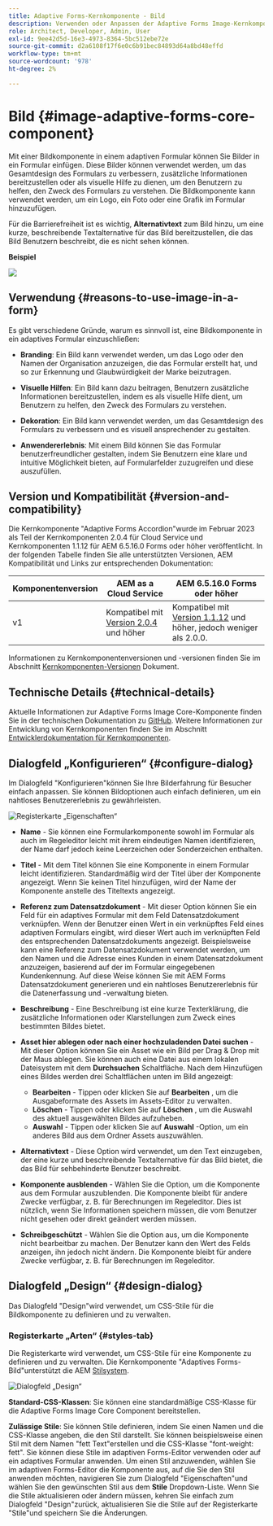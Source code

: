 ```yaml
---
title: Adaptive Forms-Kernkomponente - Bild
description: Verwenden oder Anpassen der Adaptive Forms Image-Kernkomponente
role: Architect, Developer, Admin, User
exl-id: 9ee42d5d-16e3-4973-8364-5bc512ebe72e
source-git-commit: d2a6108f17f6e0c6b91bec84893d64a8bd48effd
workflow-type: tm+mt
source-wordcount: '978'
ht-degree: 2%

---
```


# Bild {#image-adaptive-forms-core-component}

Mit einer Bildkomponente in einem adaptiven Formular können Sie Bilder in ein Formular einfügen. Diese Bilder können verwendet werden, um das Gesamtdesign des Formulars zu verbessern, zusätzliche Informationen bereitzustellen oder als visuelle Hilfe zu dienen, um den Benutzern zu helfen, den Zweck des Formulars zu verstehen. Die Bildkomponente kann verwendet werden, um ein Logo, ein Foto oder eine Grafik im Formular hinzuzufügen.

Für die Barrierefreiheit ist es wichtig, **Alternativtext** zum Bild hinzu, um eine kurze, beschreibende Textalternative für das Bild bereitzustellen, die das Bild Benutzern beschreibt, die es nicht sehen können.


**Beispiel**

![](/help/adaptive-forms/assets/image.png)


## Verwendung {#reasons-to-use-image-in-a-form}

Es gibt verschiedene Gründe, warum es sinnvoll ist, eine Bildkomponente in ein adaptives Formular einzuschließen:

* **Branding**: Ein Bild kann verwendet werden, um das Logo oder den Namen der Organisation anzuzeigen, die das Formular erstellt hat, und so zur Erkennung und Glaubwürdigkeit der Marke beizutragen.

* **Visuelle Hilfen**: Ein Bild kann dazu beitragen, Benutzern zusätzliche Informationen bereitzustellen, indem es als visuelle Hilfe dient, um Benutzern zu helfen, den Zweck des Formulars zu verstehen.

* **Dekoration**: Ein Bild kann verwendet werden, um das Gesamtdesign des Formulars zu verbessern und es visuell ansprechender zu gestalten.

* **Anwendererlebnis**: Mit einem Bild können Sie das Formular benutzerfreundlicher gestalten, indem Sie Benutzern eine klare und intuitive Möglichkeit bieten, auf Formularfelder zuzugreifen und diese auszufüllen.

## Version und Kompatibilität {#version-and-compatibility}

Die Kernkomponente &quot;Adaptive Forms Accordion&quot;wurde im Februar 2023 als Teil der Kernkomponenten 2.0.4 für Cloud Service und Kernkomponenten 1.1.12 für AEM 6.5.16.0 Forms oder höher veröffentlicht. In der folgenden Tabelle finden Sie alle unterstützten Versionen, AEM Kompatibilität und Links zur entsprechenden Dokumentation:

| Komponentenversion | AEM as a Cloud Service | AEM 6.5.16.0 Forms oder höher |
|---|---|---|
| v1 | Kompatibel mit<br>[Version 2.0.4](/help/adaptive-forms/version.md) und höher | Kompatibel mit<br>[Version 1.1.12](/help/adaptive-forms/version.md) und höher, jedoch weniger als 2.0.0. |

Informationen zu Kernkomponentenversionen und -versionen finden Sie im Abschnitt [Kernkomponenten-Versionen](/help/adaptive-forms/version.md) Dokument.


<!-- ## Sample Component Output {#sample-component-output}

To experience the Accordion Component as well as see examples of its configuration options as well as HTML and JSON output, visit the [Component Library](https://adobe.com/go/aem_cmp_library_accordion). -->

## Technische Details {#technical-details}

Aktuelle Informationen zur Adaptive Forms Image Core-Komponente finden Sie in der technischen Dokumentation zu [GitHub](https://github.com/adobe/aem-core-forms-components/tree/master/ui.af.apps/src/main/content/jcr_root/apps/core/fd/components/form/image/v1/image). Weitere Informationen zur Entwicklung von Kernkomponenten finden Sie im Abschnitt [Entwicklerdokumentation für Kernkomponenten](/help/developing/overview.md).


## Dialogfeld „Konfigurieren“ {#configure-dialog}

Im Dialogfeld &quot;Konfigurieren&quot;können Sie Ihre Bilderfahrung für Besucher einfach anpassen. Sie können Bildoptionen auch einfach definieren, um ein nahtloses Benutzererlebnis zu gewährleisten.

![Registerkarte „Eigenschaften“](/help/adaptive-forms/assets/image_properties.png)

* **Name** - Sie können eine Formularkomponente sowohl im Formular als auch im Regeleditor leicht mit ihrem eindeutigen Namen identifizieren, der Name darf jedoch keine Leerzeichen oder Sonderzeichen enthalten.

* **Titel** - Mit dem Titel können Sie eine Komponente in einem Formular leicht identifizieren. Standardmäßig wird der Titel über der Komponente angezeigt. Wenn Sie keinen Titel hinzufügen, wird der Name der Komponente anstelle des Titeltexts angezeigt.

* **Referenz zum Datensatzdokument** - Mit dieser Option können Sie ein Feld für ein adaptives Formular mit dem Feld Datensatzdokument verknüpfen. Wenn der Benutzer einen Wert in ein verknüpftes Feld eines adaptiven Formulars eingibt, wird dieser Wert auch im verknüpften Feld des entsprechenden Datensatzdokuments angezeigt. Beispielsweise kann eine Referenz zum Datensatzdokument verwendet werden, um den Namen und die Adresse eines Kunden in einem Datensatzdokument anzuzeigen, basierend auf der im Formular eingegebenen Kundenkennung. Auf diese Weise können Sie mit AEM Forms Datensatzdokument generieren und ein nahtloses Benutzererlebnis für die Datenerfassung und -verwaltung bieten.

* **Beschreibung** - Eine Beschreibung ist eine kurze Texterklärung, die zusätzliche Informationen oder Klarstellungen zum Zweck eines bestimmten Bildes bietet.

* **Asset hier ablegen oder nach einer hochzuladenden Datei suchen** - Mit dieser Option können Sie ein Asset wie ein Bild per Drag &amp; Drop mit der Maus ablegen. Sie können auch eine Datei aus einem lokalen Dateisystem mit dem **Durchsuchen** Schaltfläche. Nach dem Hinzufügen eines Bildes werden drei Schaltflächen unten im Bild angezeigt:
   * **Bearbeiten** - Tippen oder klicken Sie auf **Bearbeiten** , um die Ausgabeformate des Assets im Assets-Editor zu verwalten.
   * **Löschen** - Tippen oder klicken Sie auf **Löschen** , um die Auswahl des aktuell ausgewählten Bildes aufzuheben.
   * **Auswahl** - Tippen oder klicken Sie auf **Auswahl**  -Option, um ein anderes Bild aus dem Ordner Assets auszuwählen.

* **Alternativtext** - Diese Option wird verwendet, um den Text einzugeben, der eine kurze und beschreibende Textalternative für das Bild bietet, die das Bild für sehbehinderte Benutzer beschreibt.

* **Komponente ausblenden** - Wählen Sie die Option, um die Komponente aus dem Formular auszublenden. Die Komponente bleibt für andere Zwecke verfügbar, z. B. für Berechnungen im Regeleditor. Dies ist nützlich, wenn Sie Informationen speichern müssen, die vom Benutzer nicht gesehen oder direkt geändert werden müssen.

* **Schreibgeschützt** - Wählen Sie die Option aus, um die Komponente nicht bearbeitbar zu machen. Der Benutzer kann den Wert des Felds anzeigen, ihn jedoch nicht ändern. Die Komponente bleibt für andere Zwecke verfügbar, z. B. für Berechnungen im Regeleditor.

## Dialogfeld „Design“ {#design-dialog}

Das Dialogfeld &quot;Design&quot;wird verwendet, um CSS-Stile für die Bildkomponente zu definieren und zu verwalten.

### Registerkarte „Arten“ {#styles-tab}

Die Registerkarte wird verwendet, um CSS-Stile für eine Komponente zu definieren und zu verwalten. Die Kernkomponente &quot;Adaptives Forms-Bild&quot;unterstützt die AEM [Stilsystem](/help/get-started/authoring.md#component-styling).

![Dialogfeld „Design“](/help/adaptive-forms/assets/image_designdialog.png)

**Standard-CSS-Klassen**: Sie können eine standardmäßige CSS-Klasse für die Adaptive Forms Image Core Component bereitstellen.

**Zulässige Stile**: Sie können Stile definieren, indem Sie einen Namen und die CSS-Klasse angeben, die den Stil darstellt. Sie können beispielsweise einen Stil mit dem Namen &quot;fett Text&quot;erstellen und die CSS-Klasse &quot;font-weight: fett&quot;. Sie können diese Stile im adaptiven Forms-Editor verwenden oder auf ein adaptives Formular anwenden. Um einen Stil anzuwenden, wählen Sie im adaptiven Forms-Editor die Komponente aus, auf die Sie den Stil anwenden möchten, navigieren Sie zum Dialogfeld &quot;Eigenschaften&quot;und wählen Sie den gewünschten Stil aus dem **Stile** Dropdown-Liste. Wenn Sie die Stile aktualisieren oder ändern müssen, kehren Sie einfach zum Dialogfeld &quot;Design&quot;zurück, aktualisieren Sie die Stile auf der Registerkarte &quot;Stile&quot;und speichern Sie die Änderungen.
